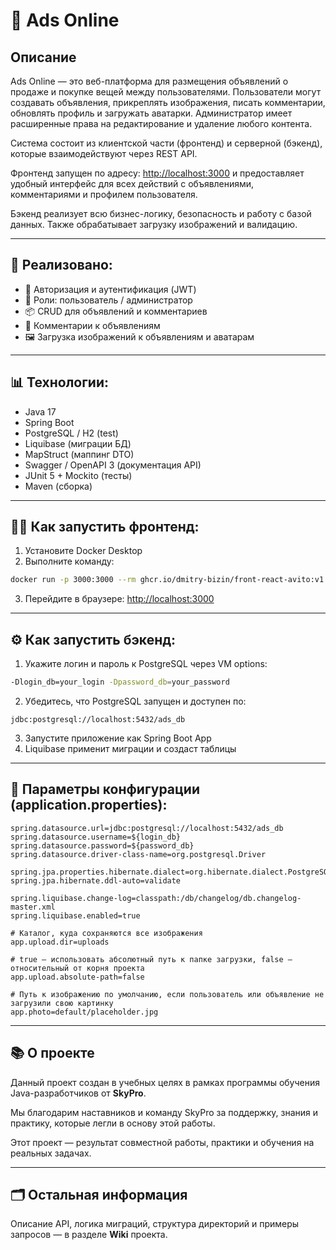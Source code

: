 # 💠 Ads Online 

## Описание

Ads Online — это веб-платформа для размещения объявлений о продаже и покупке вещей между пользователями. Пользователи могут создавать объявления, прикреплять изображения, писать комментарии, обновлять профиль и загружать аватарки. Администратор имеет расширенные права на редактирование и удаление любого контента.

Система состоит из клиентской части (фронтенд) и серверной (бэкенд), которые взаимодействуют через REST API.

Фронтенд запущен по адресу: [http://localhost:3000](http://localhost:3000) и предоставляет удобный интерфейс для всех действий с объявлениями, комментариями и профилем пользователя.

Бэкенд реализует всю бизнес-логику, безопасность и работу с базой данных. Также обрабатывает загрузку изображений и валидацию.

---

## 🔹 Реализовано:

- 🔐 Авторизация и аутентификация (JWT)
- 👤 Роли: пользователь / администратор
- 📦 CRUD для объявлений и комментариев
- 💬 Комментарии к объявлениям
- 🖼️ Загрузка изображений к объявлениям и аватарам

---

## 📊 Технологии:

- Java 17
- Spring Boot
- PostgreSQL / H2 (test)
- Liquibase (миграции БД)
- MapStruct (маппинг DTO)
- Swagger / OpenAPI 3 (документация API)
- JUnit 5 + Mockito (тесты)
- Maven (сборка)

---

## 🧑‍💻 Как запустить фронтенд:

1. Установите Docker Desktop
2. Выполните команду:
```bash
docker run -p 3000:3000 --rm ghcr.io/dmitry-bizin/front-react-avito:v1.21
```
3. Перейдите в браузере: [http://localhost:3000](http://localhost:3000)

---

## ⚙️ Как запустить бэкенд:

1. Укажите логин и пароль к PostgreSQL через VM options:
```bash
-Dlogin_db=your_login -Dpassword_db=your_password
```
2. Убедитесь, что PostgreSQL запущен и доступен по:
```
jdbc:postgresql://localhost:5432/ads_db
```
3. Запустите приложение как Spring Boot App
4. Liquibase применит миграции и создаст таблицы

---

## 📁 Параметры конфигурации (application.properties):
```properties
spring.datasource.url=jdbc:postgresql://localhost:5432/ads_db
spring.datasource.username=${login_db}
spring.datasource.password=${password_db}
spring.datasource.driver-class-name=org.postgresql.Driver

spring.jpa.properties.hibernate.dialect=org.hibernate.dialect.PostgreSQLDialect
spring.jpa.hibernate.ddl-auto=validate

spring.liquibase.change-log=classpath:/db/changelog/db.changelog-master.xml
spring.liquibase.enabled=true

# Каталог, куда сохраняются все изображения
app.upload.dir=uploads

# true — использовать абсолютный путь к папке загрузки, false — относительный от корня проекта
app.upload.absolute-path=false

# Путь к изображению по умолчанию, если пользователь или объявление не загрузили свою картинку
app.photo=default/placeholder.jpg
```

---

## 📚 О проекте

Данный проект создан в учебных целях в рамках программы обучения Java-разработчиков от **SkyPro**.

Мы благодарим наставников и команду SkyPro за поддержку, знания и практику, которые легли в основу этой работы.

Этот проект — результат совместной работы, практики и обучения на реальных задачах.

---

## 🗂️ Остальная информация

Описание API, логика миграций, структура директорий и примеры запросов — в разделе **Wiki** проекта.

